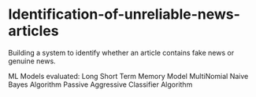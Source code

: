 # Identification-of-unreliable-news-articles

Building a system to identify whether an article contains fake news or genuine news.

ML Models evaluated:
 Long Short Term Memory Model
 MultiNomial Naive Bayes Algorithm
 Passive Aggressive Classifier Algorithm
 
